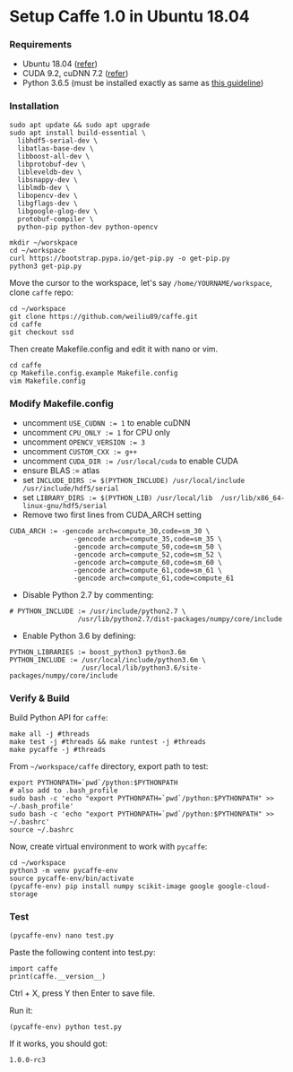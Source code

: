 # Setup Caffe 1.0 in Ubuntu 18.04


### Requirements

- Ubuntu 18.04 ([refer](https://github.com/greenglobal/ggml-docs/blob/master/setup_ubuntu_1804_from_minimalcd.md))
- CUDA 9.2, cuDNN 7.2 ([refer](https://github.com/hoangtnm/TrainingServer-docs/blob/master/Setup-machine-for-Deep_Learning.md))
- Python 3.6.5 (must be installed exactly as same as [this guideline](https://github.com/hoangtnm/TrainingServer-docs/blob/master/setup_python_3_dev_environment.md))


### Installation

```
sudo apt update && sudo apt upgrade
sudo apt install build-essential \
  libhdf5-serial-dev \
  libatlas-base-dev \
  libboost-all-dev \
  libprotobuf-dev \
  libleveldb-dev \
  libsnappy-dev \
  liblmdb-dev \
  libopencv-dev \
  libgflags-dev \
  libgoogle-glog-dev \
  protobuf-compiler \
  python-pip python-dev python-opencv
  
mkdir ~/worskpace
cd ~/workspace
curl https://bootstrap.pypa.io/get-pip.py -o get-pip.py
python3 get-pip.py
```

Move the cursor to the workspace, let's say `/home/YOURNAME/workspace`, clone `caffe` repo:

```
cd ~/workspace
git clone https://github.com/weiliu89/caffe.git
cd caffe
git checkout ssd
```

Then create Makefile.config and edit it with nano or vim.

```
cd caffe
cp Makefile.config.example Makefile.config
vim Makefile.config
```

### Modify Makefile.config

- uncomment `USE_CUDNN := 1` to enable cuDNN
- uncomment `CPU_ONLY := 1` for CPU only
- uncomment `OPENCV_VERSION := 3`
- uncomment `CUSTOM_CXX := g++`
- uncomment `CUDA_DIR := /usr/local/cuda` to enable CUDA
- ensure BLAS := atlas
- set `INCLUDE_DIRS := $(PYTHON_INCLUDE) /usr/local/include  /usr/include/hdf5/serial`
- set `LIBRARY_DIRS := $(PYTHON_LIB) /usr/local/lib  /usr/lib/x86_64-linux-gnu/hdf5/serial`
- Remove two first lines from CUDA_ARCH setting

```
CUDA_ARCH := -gencode arch=compute_30,code=sm_30 \ 
				-gencode arch=compute_35,code=sm_35 \
				-gencode arch=compute_50,code=sm_50 \
				-gencode arch=compute_52,code=sm_52 \
				-gencode arch=compute_60,code=sm_60 \
				-gencode arch=compute_61,code=sm_61 \
				-gencode arch=compute_61,code=compute_61
```

- Disable Python 2.7 by commenting:

```
# PYTHON_INCLUDE := /usr/include/python2.7 \
                 /usr/lib/python2.7/dist-packages/numpy/core/include
```

- Enable Python 3.6 by defining:

```
PYTHON_LIBRARIES := boost_python3 python3.6m
PYTHON_INCLUDE := /usr/local/include/python3.6m \
                  /usr/local/lib/python3.6/site-packages/numpy/core/include
 ```


### Verify & Build

Build Python API for `caffe`:

```
make all -j #threads
make test -j #threads && make runtest -j #threads
make pycaffe -j #threads
```

From `~/workspace/caffe` directory, export path to test:

```
export PYTHONPATH=`pwd`/python:$PYTHONPATH
# also add to .bash_profile
sudo bash -c 'echo "export PYTHONPATH=`pwd`/python:$PYTHONPATH" >> ~/.bash_profile'
sudo bash -c 'echo "export PYTHONPATH=`pwd`/python:$PYTHONPATH" >> ~/.bashrc'
source ~/.bashrc
```

Now, create virtual environment to work with `pycaffe`:

```
cd ~/workspace
python3 -m venv pycaffe-env
source pycaffe-env/bin/activate
(pycaffe-env) pip install numpy scikit-image google google-cloud-storage
```

### Test

```
(pycaffe-env) nano test.py
```

Paste the following content into test.py:

```
import caffe
print(caffe.__version__)
```
Ctrl + X, press Y then Enter to save file.

Run it:

```
(pycaffe-env) python test.py
```

If it works, you should got:

```
1.0.0-rc3
```
